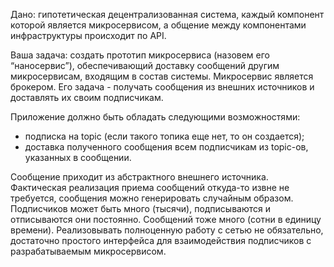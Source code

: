 Дано: гипотетическая децентрализованная система, каждый компонент которой является микросервисом, а общение между компонентами инфраструктуры происходит по API.

Ваша задача: создать прототип микросервиса (назовем его “наносервис”), обеспечивающий доставку сообщений другим микросервисам, входящим в состав системы. Микросервис является брокером. Его задача - получать сообщения из внешних источников и доставлять их своим подписчикам.

Приложение должно быть обладать следующими возможностями:
- подписка на topic (если такого топика еще нет, то он создается);
- доставка полученного сообщения всем подписчикам из topic-ов, указанных в сообщении.

Сообщение приходит из абстрактного внешнего источника. Фактическая реализация приема сообщений откуда-то извне не требуется, сообщения можно генерировать случайным образом. Подписчиков может быть много (тысячи), подписываются и отписываются они постоянно. Сообщений тоже много (сотни в единицу времени). Реализовывать полноценную работу с сетью не обязательно, достаточно простого интерфейса для взаимодействия подписчиков с разрабатываемым микросервисом.

